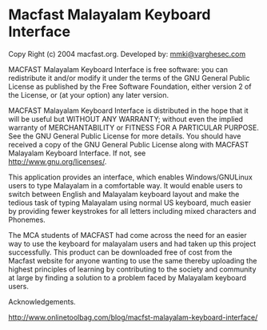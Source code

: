 Macfast Malayalam Keyboard Interface
====================================
Copy Right (c) 2004 macfast.org.
Developed by: mmki@varghesec.com

MACFAST Malayalam Keyboard Interface is free software: you can redistribute it and/or modify it under the terms of the GNU General Public License as published by the Free Software Foundation, either version 2 of the License, or (at your option) any later version.

MACFAST Malayalam Keyboard Interface is distributed in the hope that it will be useful but WITHOUT ANY WARRANTY; without even the implied warranty of MERCHANTABILITY or FITNESS FOR A PARTICULAR PURPOSE.  See the GNU General Public License for more details. You should have received a copy of the GNU General Public License along with MACFAST Malayalam Keyboard Interface.  If not, see  
<http://www.gnu.org/licenses/>.


This application provides an interface, which enables Windows/GNULinux users to type Malayalam in a comfortable way. It would enable users to switch between English and Malayalam keyboard layout and make the tedious task of typing Malayalam using normal US keyboard, much easier by providing fewer keystrokes for all letters including mixed characters and Phonemes.

The MCA students of MACFAST had come across the need for an easier way to use the keyboard for malayalam users and had taken up this project successfully. This product can be downloaded free of cost from the Macfast website for anyone wanting to use the same thereby uploading the highest principles of learning by contributing to the society and community at large by finding a solution to a problem faced by Malayalam keyboard users.

Acknowledgements.

http://www.onlinetoolbag.com/blog/macfst-malayalam-keyboard-interface/

